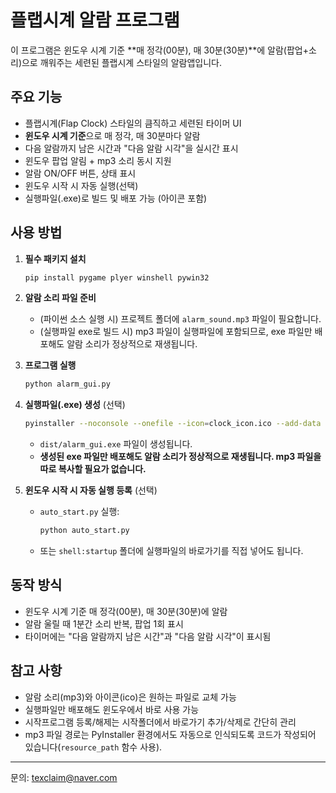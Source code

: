 # 플랩시계 알람 프로그램

이 프로그램은 윈도우 시계 기준 **매 정각(00분), 매 30분(30분)**에 알람(팝업+소리)으로 깨워주는 세련된 플랩시계 스타일의 알람앱입니다.

## 주요 기능
- 플랩시계(Flap Clock) 스타일의 큼직하고 세련된 타이머 UI
- **윈도우 시계 기준**으로 매 정각, 매 30분마다 알람
- 다음 알람까지 남은 시간과 "다음 알람 시각"을 실시간 표시
- 윈도우 팝업 알림 + mp3 소리 동시 지원
- 알람 ON/OFF 버튼, 상태 표시
- 윈도우 시작 시 자동 실행(선택)
- 실행파일(.exe)로 빌드 및 배포 가능 (아이콘 포함)

## 사용 방법

1. **필수 패키지 설치**
   ```bash
   pip install pygame plyer winshell pywin32
   ```

2. **알람 소리 파일 준비**
   - (파이썬 소스 실행 시) 프로젝트 폴더에 `alarm_sound.mp3` 파일이 필요합니다.
   - (실행파일 exe로 빌드 시) mp3 파일이 실행파일에 포함되므로, exe 파일만 배포해도 알람 소리가 정상적으로 재생됩니다.

3. **프로그램 실행**
   ```bash
   python alarm_gui.py
   ```

4. **실행파일(.exe) 생성** (선택)
   ```bash
   pyinstaller --noconsole --onefile --icon=clock_icon.ico --add-data "alarm_sound.mp3;." alarm_gui.py
   ```
   - `dist/alarm_gui.exe` 파일이 생성됩니다.
   - **생성된 exe 파일만 배포해도 알람 소리가 정상적으로 재생됩니다. mp3 파일을 따로 복사할 필요가 없습니다.**

5. **윈도우 시작 시 자동 실행 등록** (선택)
   - `auto_start.py` 실행:
     ```bash
     python auto_start.py
     ```
   - 또는 `shell:startup` 폴더에 실행파일의 바로가기를 직접 넣어도 됩니다.

## 동작 방식
- 윈도우 시계 기준 매 정각(00분), 매 30분(30분)에 알람
- 알람 울릴 때 1분간 소리 반복, 팝업 1회 표시
- 타이머에는 "다음 알람까지 남은 시간"과 "다음 알람 시각"이 표시됨

## 참고 사항
- 알람 소리(mp3)와 아이콘(ico)은 원하는 파일로 교체 가능
- 실행파일만 배포해도 윈도우에서 바로 사용 가능
- 시작프로그램 등록/해제는 시작폴더에서 바로가기 추가/삭제로 간단히 관리
- mp3 파일 경로는 PyInstaller 환경에서도 자동으로 인식되도록 코드가 작성되어 있습니다(`resource_path` 함수 사용).

---
문의: texclaim@naver.com 